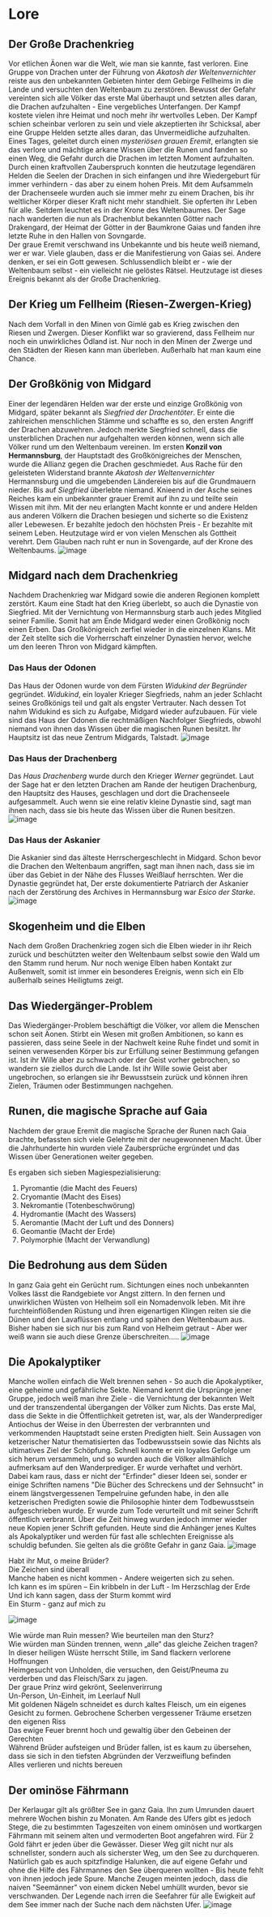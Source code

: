 # Lore

## Der Große Drachenkrieg

Vor etlichen Äonen war die Welt, wie man sie kannte, fast verloren. Eine Gruppe von Drachen unter der Führung von *Akatosh der Weltenvernichter* reiste aus den unbekannten Gebieten hinter dem Gebirge Fellheims in die Lande und versuchten den Weltenbaum zu zerstören. Bewusst der Gefahr vereinten sich alle Völker das erste Mal überhaupt und setzten alles daran, die Drachen aufzuhalten - Eine vergebliches Unterfangen. Der Kampf kostete vielen ihre Heimat und noch mehr ihr wertvolles Leben. Der Kampf schien scheinbar verloren zu sein und viele akzeptierten ihr Schicksal, aber eine Gruppe Helden setzte alles daran, das Unvermeidliche aufzuhalten. Eines Tages, geleitet durch einen *mysteriösen grauen Eremit*, erlangten sie das verlore und mächtige arkane Wissen über die Runen und fanden so einen Weg, die Gefahr durch die Drachen im letzten Moment aufzuhalten. Durch einen kraftvollen Zauberspruch konnten die heutzutage legendären Helden die Seelen der Drachen in sich einfangen und ihre Wiedergeburt für immer verhindern - das aber zu einem hohen Preis. Mit dem Aufsammeln der Drachenseele wurden auch sie immer mehr zu einem Drachen, bis ihr weltlicher Körper dieser Kraft nicht mehr standhielt. Sie opferten ihr Leben für alle. Seitdem leuchtet es in der Krone des Weltenbaumes. Der Sage nach wanderten die nun als Drachenblut bekannten Götter nach Drakengard, der Heimat der Götter in der Baumkrone Gaias und fanden ihre letzte Ruhe in den Hallen von Sovngarde.<br>
Der graue Eremit verschwand ins Unbekannte und bis heute weiß niemand, wer er war. Viele glauben, dass er die Manifestierung von Gaias sei. Andere denken, er sei ein Gott gewesen. Schlussendlich bleibt er - wie der Weltenbaum selbst - ein vielleicht nie gelöstes Rätsel. Heutzutage ist dieses Ereignis bekannt als der Große Drachenkrieg.

## Der Krieg um Fellheim (Riesen-Zwergen-Krieg)
Nach dem Vorfall in den Minen von Gimlé gab es Krieg zwischen den Riesen und Zwergen. Dieser Konflikt war so gravierend, dass Fellheim nur noch ein unwirkliches Ödland ist. Nur noch in den Minen der Zwerge und den Städten der Riesen kann man überleben. Außerhalb hat man kaum eine Chance.

## Der Großkönig von Midgard
Einer der legendären Helden war der erste und einzige Großkönig von Midgard, später bekannt als *Siegfried der Drachentöter*. Er einte die zahlreichen menschlichen Stämme und schaffte es so, den ersten Angriff der Drachen abzuwehren. Jedoch merkte Siegfried schnell, dass die unsterblichen Drachen nur aufgehalten werden können, wenn sich alle Völker rund um den Weltenbaum vereinen. Im ersten **Konzil von Hermannsburg**, der Hauptstadt des Großkönigreiches der Menschen, wurde die Allianz gegen die Drachen geschmiedet. Aus Rache für den geleisteten Widerstand brannte *Akatosh der Weltenvernichter* Hermannsburg und die umgebenden Ländereien bis auf die Grundmauern nieder. Bis auf *Siegfried* überlebte niemand. Knieend in der Asche seines Reiches kam ein unbekannter grauer Eremit auf ihn zu und teilte sein Wissen mit ihm. Mit der neu erlangten Macht konnte er und andere Helden aus anderen Völkern die Drachen besiegen und sicherte so die Existenz aller Lebewesen. Er bezahlte jedoch den höchsten Preis - Er bezahlte mit seinem Leben. Heutzutage wird er von vielen Menschen als Gottheit verehrt. Dem Glauben nach ruht er nun in Sovengarde, auf der Krone des Weltenbaums.
![image](/images/Sigi.jpg)


## Midgard nach dem Drachenkrieg
Nachdem Drachenkrieg war Midgard sowie die anderen Regionen komplett zerstört. Kaum eine Stadt hat den Krieg überlebt, so auch die Dynastie von Siegfried. Mit der Vernichtung von Hermannsburg starb auch jedes Mitglied seiner Familie. Somit hat am Ende Midgard weder einen Großkönig noch einen Erben. Das Großkönigreich zerfiel wieder in die einzelnen Klans. Mit der Zeit stellte sich die Vorherrschaft einzelner Dynastien hervor, welche um den leeren Thron von Midgard kämpften.

### Das Haus der Odonen
Das Haus der Odonen wurde von dem Fürsten *Widukind der Begründer* gegründet. *Widukind*, ein loyaler Krieger Siegfrieds, nahm an jeder Schlacht seines Großkönigs teil und galt als engster Vertrauter. Nach dessen Tot nahm Widukind es sich zu Aufgabe, Midgard wieder aufzubauen. Für viele sind das Haus der Odonen die rechtmäßigen Nachfolger Siegfrieds, obwohl niemand von ihnen das Wissen über die magischen Runen besitzt. Ihr Hauptsitz ist das neue Zentrum Midgards, Talstadt.
![image](/images/Widukind.jpg)

### Das Haus der Drachenberg
Das *Haus Drachenberg* wurde durch den Krieger *Werner* gegründet. Laut der Sage hat er den letzten Drachen am Rande der heutigen Drachenburg, den Hauptsitz des Hauses, geschlagen und dort die Drachenseele aufgesammelt. Auch wenn sie eine relativ kleine Dynastie sind, sagt man ihnen nach, dass sie bis heute das Wissen über die Runen besitzen.
![image](/images/Werner.jpg)

### Das Haus der Askanier
Die Askanier sind das älteste Herrschergeschlecht in Midgard. Schon bevor die Drachen den Weltenbaum angriffen, sagt man ihnen nach, dass sie im über das Gebiet in der Nähe des Flusses Weißlauf herrschten. Wer die Dynastie gegründet hat, Der erste dokumentierte Patriarch der Askanier nach der Zerstörung des Archives in Hermannsburg war *Esico der Starke*.
![image](/images/Esico.jpg)

## Skogenheim und die Elben
Nach dem Großen Drachenkrieg zogen sich die Elben wieder in ihr Reich zurück und beschützten weiter den Weltenbaum selbst sowie den Wald um den Stamm rund herum. Nur noch wenige Elben haben Kontakt zur Außenwelt, somit ist immer ein besonderes Ereignis, wenn sich ein Elb außerhalb seines Heiligtums zeigt.

## Das Wiedergänger-Problem
Das Wiedergänger-Problem beschäftigt die Völker, vor allem die Menschen schon seit Äonen. Stirbt ein Wesen mit großen Ambitionen, so kann es passieren, dass seine Seele in der Nachwelt keine Ruhe findet und somit in seinen verwesenden Körper bis zur Erfüllung seiner Bestimmung gefangen ist. Ist ihr Wille aber zu schwach oder der Geist vorher gebrochen, so wandern sie ziellos durch die Lande. Ist ihr Wille sowie Geist aber ungebrochen, so erlangen sie ihr Bewusstsein zurück und können ihren Zielen, Träumen oder Bestimmungen nachgehen.

## Runen, die magische Sprache auf Gaia
Nachdem der graue Eremit die magische Sprache der Runen nach Gaia brachte, befassten sich viele Gelehrte mit der neugewonnenen Macht. Über die Jahrhunderte hin wurden viele Zaubersprüche ergründet und das Wissen über Generationen weiter gegeben.

Es ergaben sich sieben Magiespezialisierung:

1. Pyromantie (die Macht des Feuers)
2. Cryomantie (Macht des Eises)
3. Nekromantie (Totenbeschwörung)
4. Hydromantie (Macht des Wassers)
5. Aeromantie (Macht der Luft und des Donners)
6. Geomantie (Macht der Erde)
7. Polymorphie (Macht der Verwandlung)

## Die Bedrohung aus dem Süden
In ganz Gaia geht ein Gerücht rum. Sichtungen eines noch unbekannten Volkes lässt die Randgebiete vor Angst zittern. In den fernen und unwirklichen Wüsten von Helheim soll ein Nomadenvolk leben. Mit ihre furchteinflößenden Rüstung und ihren eigenartigen Klingen reiten sie die Dünen und den Lavaflüssen entlang und spähen den Weltenbaum aus. Bisher haben sie sich nur bis zum Rand von Helheim getraut - Aber wer weiß wann sie auch diese Grenze überschreiten.....
![image](/images/nomaden.jpg)

## Die Apokalyptiker
Manche wollen einfach die Welt brennen sehen - So auch die Apokalyptiker, eine geheime und gefährliche Sekte. Niemand kennt die Ursprünge jener Gruppe, jedoch weiß man ihre Ziele - die Vernichtung der bekannten Welt und der transzendental übergangen der Völker zum Nichts. Das erste Mal, dass die Sekte in die Öffentlichkeit getreten ist, war, als der Wanderprediger Antiochus der Weise in den Überresten der verbrannten und verkommenden Hauptstadt seine ersten Predigten hielt. Sein Aussagen von ketzerischer Natur thematisierten das Todbewusstsein sowie das Nichts als ultimatives Ziel der Schöpfung. Schnell konnte er ein loyales Gefolge um sich herum versammeln, und so wurden auch die Völker allmählich aufmerksam auf den Wanderprediger. Er wurde verhaftet und verhört. Dabei kam raus, dass er nicht der "Erfinder" dieser Ideen sei, sonder er einige Schriften namens "Die Bücher des Schreckens und der Sehnsucht" in einem längstvergessenen Tempelruine gefunden habe, in den alle ketzerischen Predigten sowie die Philosophie hinter dem Todbewusstsein aufgeschrieben wurde. Er wurde zum Tode verurteilt und mit seiner Schrift öffentlich verbrannt. Über die Zeit hinweg wurden jedoch immer wieder neue Kopien jener Schrift gefunden. Heute sind die Anhänger jenes Kultes als Apokalyptiker und werden für fast alle schlechten Ereignisse als schuldig befunden. Sie gelten als die größte Gefahr in ganz Gaia.
![image](/images/kult1.jpg)

Habt ihr Mut, o meine Brüder?<br>
Die Zeichen sind überall<br>
Manche haben es nicht kommen  - Andere weigerten sich zu sehen.<br>
Ich kann es im spüren – Ein kribbeln in der Luft - Im Herzschlag der Erde<br>
Und ich kann sagen, dass der Sturm kommt wird<br>
Ein Sturm - ganz auf mich zu

![image](/images/kult2.jpg)

Wie würde man Ruin messen? Wie beurteilen man den Sturz?<br>
Wie würden man Sünden trennen, wenn „alle“ das gleiche Zeichen tragen?<br>
In dieser heiligen Wüste herrscht Stille, im Sand flackern verlorene Hoffnungen<br>
Heimgesucht von Unholden, die versuchen, den Geist/Pneuma zu verderben und das Fleisch/Sarx zu jagen.<br>
Der graue Prinz wird gekrönt, Seelenverirrung<br>
Un-Person, Un-Einheit, im Leerlauf Null<br>
Mit goldenen Nägeln schneidet es durch kaltes Fleisch, um ein eigenes Gesicht zu formen. Gebrochene Scherben vergessener Träume ersetzen den eigenen Riss<br>
Das ewige Feuer brennt hoch und gewaltig über den Gebeinen der Gerechten<br>
Während Brüder aufsteigen und Brüder fallen, ist es kaum zu übersehen, dass sie sich in den tiefsten Abgründen der Verzweiflung befinden<br>
Alles verlieren und nichts bereuen

## Der ominöse Fährmann 
Der Kerlaugar gilt als größter See in ganz Gaia. Ihn zum Umrunden dauert mehrere Wochen bishin zu Monaten. Am Rande des Ufers gibt es jedoch Stege, die zu bestimmten Tageszeiten von einem ominösen und wortkargen Fährmann mit seinem alten und vermoderten Boot angefahren wird. Für 2 Gold fährt er jeden über die Gewässer. Dieser Weg gilt nicht nur als schnellster, sondern auch als sicherster Weg, um den See zu durchqueren. Natürlich gab es auch spitzfindige Halunken, die auf eigene Gefahr und ohne die Hilfe des Fährmannes den See überqueren wollten - Bis heute fehlt von ihnen jedoch jede Spure. Manche Zeugen meinten jedoch, dass die naiven "Seemänner" von einem dicken Nebel umhüllt wurden, bevor sie verschwanden. Der Legende nach irren die Seefahrer für alle Ewigkeit auf dem See immer nach der Suche nach dem nächsten Ufer.
![image](/images/Fährmann.jpg)
